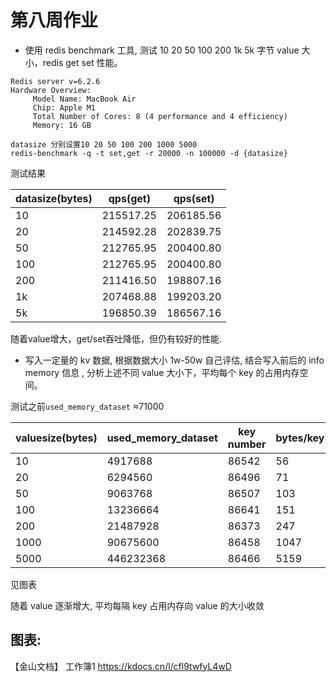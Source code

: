 # 第八周作业
-  使用 redis benchmark 工具, 测试 10 20 50 100 200 1k 5k 字节 value 大小，redis get set 性能。

```
Redis server v=6.2.6
Hardware Overview:
     Model Name: MacBook Air
     Chip: Apple M1
     Total Number of Cores: 8 (4 performance and 4 efficiency)
     Memory: 16 GB
```

```
datasize 分别设置10 20 50 100 200 1000 5000
redis-benchmark -q -t set,get -r 20000 -n 100000 -d {datasize}
```
测试结果

| datasize(bytes) | qps(get) |qps(set) |
|--|--|--|
| 10 | 215517.25 | 206185.56 |
| 20 | 214592.28 | 202839.75 |
| 50 | 212765.95 | 200400.80 |
| 100 |212765.95  | 200400.80 |
| 200 |211416.50|198807.16|
| 1k |207468.88| 199203.20 |
| 5k | 196850.39 |186567.16  |


随着value增大，get/set吞吐降低，但仍有较好的性能.

- 写入一定量的 kv 数据, 根据数据大小 1w-50w 自己评估, 结合写入前后的 info memory 信息 , 分析上述不同 value 大小下，平均每个 key 的占用内存空间。

测试之前`used_memory_dataset` ≈71000


|valuesize(bytes)    |used_memory_dataset|key number | bytes/key|
|--|--|--|--|
| 10  |4917688  | 86542  | 56|
|  20 |6294560  | 86496 |  71|
|  50  |9063768  | 86507 |  103|  
|  100  | 13236664 | 86641 |  151| 
|  200  | 21487928 | 86373 |  247| 
|  1000  | 90675600 | 86458 | 1047 |
|  5000  | 446232368 | 86466 |  5159|


见图表

随着 value 逐渐增大, 平均每隔 key 占用内存向 value 的大小收敛





## 图表:
【金山文档】 工作簿1
https://kdocs.cn/l/cfl9twfyL4wD



